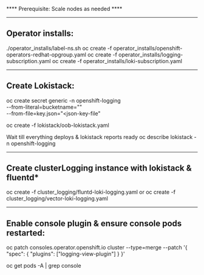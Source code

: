 
**** Prerequisite: Scale nodes as needed ****

----
Operator installs:
---

./operator_installs/label-ns.sh 
oc create -f operator_installs/openshift-operators-redhat-opgroup.yaml 
oc create -f operator_installs/logging-subscription.yaml 
oc create -f operator_installs/loki-subscription.yaml 

---
Create Lokistack:
---

oc create secret generic <secret-name></secret-name> -n openshift-logging   \
--from-literal=bucketname="<bucket-name>"   \
--from-file=key.json="<json-key-file"

oc create -f lokistack/oob-lokistack.yaml

Wait till everything deploys & lokistack reports ready 
oc describe lokistack -n openshift-logging 

----
Create clusterLogging instance with lokistack & fluentd*
---

oc create -f cluster_logging/fluntd-loki-logging.yaml
or
oc create -f cluster_logging/vector-loki-logging.yaml

---
Enable console plugin & ensure console pods restarted:
---

oc patch consoles.operator.openshift.io cluster  --type=merge --patch '{ "spec": { "plugins": ["logging-view-plugin"] } }'

oc get pods -A | grep console
